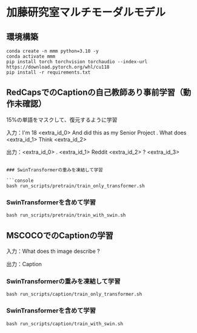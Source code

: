 # 加藤研究室マルチモーダルモデル

## 環境構築
```console
conda create -n mmm python=3.10 -y
conda activate mmm
pip install torch torchvision torchaudio --index-url https://download.pytorch.org/whl/cu118
pip install -r requirements.txt
```

## RedCapsでのCaptionの自己教師あり事前学習（動作未確認）

15%の単語をマスクして、復元するように学習

入力：I'm 18 <extra_id_0> And did this as my Senior Project . What does <extra_id_1> Think <extra_id_2>

出力：<extra_id_0> . <extra_id_1> Reddit <extra_id_2> ? <extra_id_3>

```console

### SwinTransformerの重みを凍結して学習

```console
bash run_scripts/pretrain/train_only_transformer.sh
```

### SwinTransformerを含めて学習

```console
bash run_scripts/pretrain/train_with_swin.sh
```

## MSCOCOでのCaptionの学習

入力：What does th image describe ?

出力：Caption

### SwinTransformerの重みを凍結して学習

```console
bash run_scripts/caption/train_only_transformer.sh
```

### SwinTransformerを含めて学習

```console
bash run_scripts/caption/train_with_swin.sh
```